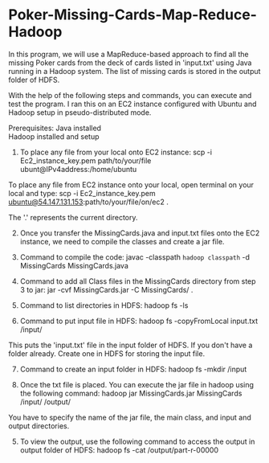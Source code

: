 # Poker-Missing-Cards-Map-Reduce-Hadoop
In this program, we will use a MapReduce-based approach to find all the missing Poker cards from the deck of cards listed in 'input.txt' using Java running in a Hadoop system. The list of missing cards is stored in the output folder of HDFS.

With the help of the following steps and commands, you can execute and test the program. I ran this on an EC2 instance configured with Ubuntu and Hadoop setup in pseudo-distributed mode. 

Prerequisites: 
	Java installed	
	Hadoop installed and setup

1) To place any file from your local onto EC2 instance: 
scp -i Ec2_instance_key.pem path/to/your/file ubunt@IPv4address:/home/ubuntu

To place any file from EC2 instance onto your local, open terminal on your local and type:
scp -i Ec2_instance_key.pem ubuntu@54.147.131.153:path/to/your/file/on/ec2 .

The '.' represents the current directory. 

2) Once you transfer the MissingCards.java and input.txt files onto the EC2 instance, we need to compile the classes and create a jar file. 

3) Command to compile the code:
javac -classpath ``hadoop classpath`` -d MissingCards MissingCards.java

4) Command to add all Class files in the MissingCards directory from step 3 to jar:
jar -cvf MissingCards.jar -C MissingCards/ .

5) Command to list directories in HDFS: hadoop fs -ls

6) Command to put input file in HDFS: hadoop fs -copyFromLocal input.txt /input/

This puts the 'input.txt' file in the input folder of HDFS. If you don't have a folder already. Create one in HDFS for storing the input file.

7) Command to create an input folder in HDFS: hadoop fs -mkdir /input

8) Once the txt file is placed. You can execute the jar file in hadoop using the following command:
hadoop jar MissingCards.jar MissingCards /input/ /output/

You have to specify the name of the jar file, the main class, and input and output directories.

5) To view the output, use the following command to access the output in output folder of HDFS:
hadoop fs -cat /output/part-r-00000
